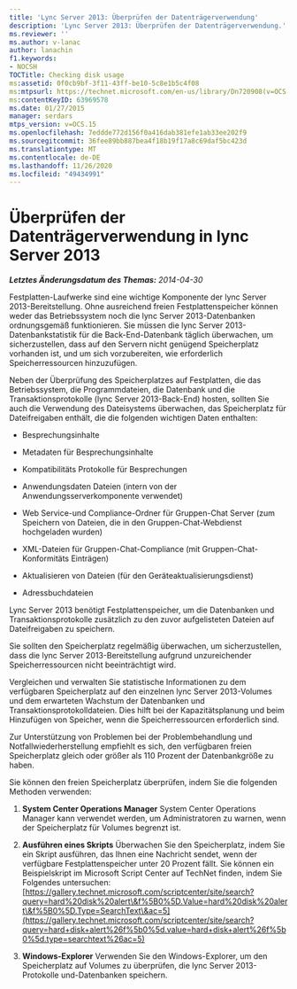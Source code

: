 ```yaml
---
title: 'Lync Server 2013: Überprüfen der Datenträgerverwendung'
description: 'Lync Server 2013: Überprüfen der Datenträgerverwendung.'
ms.reviewer: ''
ms.author: v-lanac
author: lanachin
f1.keywords:
- NOCSH
TOCTitle: Checking disk usage
ms:assetid: 0f0cb9bf-3f11-43ff-be10-5c8e1b5c4f08
ms:mtpsurl: https://technet.microsoft.com/en-us/library/Dn720908(v=OCS.15)
ms:contentKeyID: 63969578
ms.date: 01/27/2015
manager: serdars
mtps_version: v=OCS.15
ms.openlocfilehash: 7eddde772d156f0a416dab381efe1ab33ee202f9
ms.sourcegitcommit: 36fee89bb887bea4f18b19f17a8c69daf5bc423d
ms.translationtype: MT
ms.contentlocale: de-DE
ms.lasthandoff: 11/26/2020
ms.locfileid: "49434991"
---
```

# <a name="checking-disk-usage-in-lync-server-2013"></a>Überprüfen der Datenträgerverwendung in lync Server 2013

<div data-xmlns="http://www.w3.org/1999/xhtml">

<div class="topic" data-xmlns="http://www.w3.org/1999/xhtml" data-msxsl="urn:schemas-microsoft-com:xslt" data-cs="https://msdn.microsoft.com/">

<div data-asp="https://msdn2.microsoft.com/asp">



</div>

<div id="mainSection">

<div id="mainBody">

<span> </span>

_**Letztes Änderungsdatum des Themas:** 2014-04-30_

Festplatten-Laufwerke sind eine wichtige Komponente der lync Server 2013-Bereitstellung. Ohne ausreichend freien Festplattenspeicher können weder das Betriebssystem noch die lync Server 2013-Datenbanken ordnungsgemäß funktionieren. Sie müssen die lync Server 2013-Datenbankstatistik für die Back-End-Datenbank täglich überwachen, um sicherzustellen, dass auf den Servern nicht genügend Speicherplatz vorhanden ist, und um sich vorzubereiten, wie erforderlich Speicherressourcen hinzuzufügen.

Neben der Überprüfung des Speicherplatzes auf Festplatten, die das Betriebssystem, die Programmdateien, die Datenbank und die Transaktionsprotokolle (lync Server 2013-Back-End) hosten, sollten Sie auch die Verwendung des Dateisystems überwachen, das Speicherplatz für Dateifreigaben enthält, die die folgenden wichtigen Daten enthalten:

  - Besprechungsinhalte

  - Metadaten für Besprechungsinhalte

  - Kompatibilitäts Protokolle für Besprechungen

  - Anwendungsdaten Dateien (intern von der Anwendungsserverkomponente verwendet)

  - Web Service-und Compliance-Ordner für Gruppen-Chat Server (zum Speichern von Dateien, die in den Gruppen-Chat-Webdienst hochgeladen wurden)

  - XML-Dateien für Gruppen-Chat-Compliance (mit Gruppen-Chat-Konformitäts Einträgen)

  - Aktualisieren von Dateien (für den Geräteaktualisierungsdienst)

  - Adressbuchdateien

Lync Server 2013 benötigt Festplattenspeicher, um die Datenbanken und Transaktionsprotokolle zusätzlich zu den zuvor aufgelisteten Dateien auf Dateifreigaben zu speichern.

Sie sollten den Speicherplatz regelmäßig überwachen, um sicherzustellen, dass die lync Server 2013-Bereitstellung aufgrund unzureichender Speicherressourcen nicht beeinträchtigt wird.

Vergleichen und verwalten Sie statistische Informationen zu dem verfügbaren Speicherplatz auf den einzelnen lync Server 2013-Volumes und dem erwarteten Wachstum der Datenbanken und Transaktionsprotokolldateien. Dies hilft bei der Kapazitätsplanung und beim Hinzufügen von Speicher, wenn die Speicherressourcen erforderlich sind.

Zur Unterstützung von Problemen bei der Problembehandlung und Notfallwiederherstellung empfiehlt es sich, den verfügbaren freien Speicherplatz gleich oder größer als 110 Prozent der Datenbankgröße zu haben.

Sie können den freien Speicherplatz überprüfen, indem Sie die folgenden Methoden verwenden:

1.  **System Center Operations Manager**   System Center Operations Manager kann verwendet werden, um Administratoren zu warnen, wenn der Speicherplatz für Volumes begrenzt ist.

2.  **Ausführen eines Skripts**   Überwachen Sie den Speicherplatz, indem Sie ein Skript ausführen, das Ihnen eine Nachricht sendet, wenn der verfügbare Festplattenspeicher unter 20 Prozent fällt. Sie können ein Beispielskript im Microsoft Script Center auf TechNet finden, indem Sie Folgendes untersuchen: [https://gallery.technet.microsoft.com/scriptcenter/site/search?query=hard%20disk%20alert\&f%5B0%5D.Value=hard%20disk%20alert\&f%5B0%5D.Type=SearchText\&ac=5](https://gallery.technet.microsoft.com/scriptcenter/site/search?query=hard+disk+alert%26f%5b0%5d.value=hard+disk+alert%26f%5b0%5d.type=searchtext%26ac=5)

3.  **Windows-Explorer**   Verwenden Sie den Windows-Explorer, um den Speicherplatz auf Volumes zu überprüfen, die lync Server 2013-Protokolle und-Datenbanken speichern.

</div>

<span> </span>

</div>

</div>

</div>

